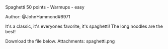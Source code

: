 Spaghetti
50 points - Warmups - easy

Author: @JohnHammond#6971

It's a classic, it's everyones favorite, it's spaghetti! The long noodles are the best!

Download the file below.
Attachments: spaghetti.png
